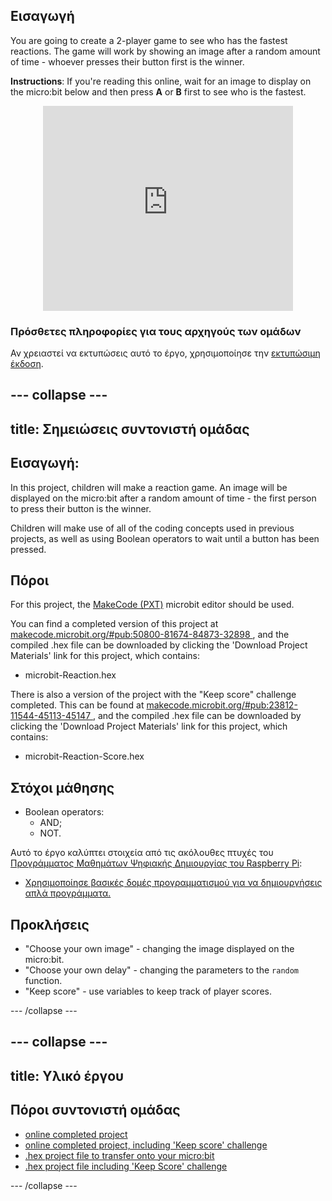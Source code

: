 ## Εισαγωγή

You are going to create a 2-player game to see who has the fastest reactions. The game will work by showing an image after a random amount of time - whoever presses their button first is the winner.

**Instructions**: If you're reading this online, wait for an image to display on the micro:bit below and then press **A** or **B** first to see who is the fastest.

<div class="trinket" style="width:400px;margin: 0 auto;">
<div style="position:relative;height:0;padding-bottom:81.97%;overflow:hidden;"><iframe style="position:absolute;top:0;left:0;width:100%;height:100%;" src="https://makecode.microbit.org/---run?id=_RAu6KxHvEXMp" allowfullscreen="allowfullscreen" sandbox="allow-popups allow-scripts allow-same-origin" frameborder="0"></iframe></div>
</div>

### Πρόσθετες πληροφορίες για τους αρχηγούς των ομάδων

Αν χρειαστεί να εκτυπώσεις αυτό το έργο, χρησιμοποίησε την [εκτυπώσιμη έκδοση](https://projects.raspberrypi.org/en/projects/reaction/print).

## \--- collapse \---

## title: Σημειώσεις συντονιστή ομάδας

## Εισαγωγή:

In this project, children will make a reaction game. An image will be displayed on the micro:bit after a random amount of time - the first person to press their button is the winner.

Children will make use of all of the coding concepts used in previous projects, as well as using Boolean operators to wait until a button has been pressed.

## Πόροι

For this project, the [MakeCode (PXT)](http://jumpto.cc/pxt-new) microbit editor should be used.

You can find a completed version of this project at [makecode.microbit.org/#pub:50800-81674-84873-32898 ](https://makecode.microbit.org/#pub:50800-81674-84873-32898), and the compiled .hex file can be downloaded by clicking the 'Download Project Materials' link for this project, which contains:

+ microbit-Reaction.hex

There is also a version of the project with the "Keep score" challenge completed. This can be found at [makecode.microbit.org/#pub:23812-11544-45113-45147 ](https://makecode.microbit.org/#pub:23812-11544-45113-45147), and the compiled .hex file can be downloaded by clicking the 'Download Project Materials' link for this project, which contains:

+ microbit-Reaction-Score.hex

## Στόχοι μάθησης

+ Boolean operators: 
    + AND;
    + NOT.

Αυτό το έργο καλύπτει στοιχεία από τις ακόλουθες πτυχές του [Προγράμματος Μαθημάτων Ψηφιακής Δημιουργίας του Raspberry Pi](http://rpf.io/curriculum):

+ [Χρησιμοποίησε βασικές δομές προγραμματισμού για να δημιουργήσεις απλά προγράμματα.](https://www.raspberrypi.org/curriculum/programming/creator)

## Προκλήσεις

+ "Choose your own image" - changing the image displayed on the micro:bit.
+ "Choose your own delay" - changing the parameters to the `random` function.
+ "Keep score" - use variables to keep track of player scores.

\--- /collapse \---

## \--- collapse \---

## title: Υλικό έργου

## Πόροι συντονιστή ομάδας

+ [online completed project](https://makecode.microbit.org/#pub:50800-81674-84873-32898)
+ [online completed project, including 'Keep score' challenge](https://makecode.microbit.org/#pub:23812-11544-45113-45147)
+ [.hex project file to transfer onto your micro:bit](resources/microbit-Reaction.hex)
+ [.hex project file including 'Keep Score' challenge](resources/microbit-Reaction-Score.hex)

\--- /collapse \---